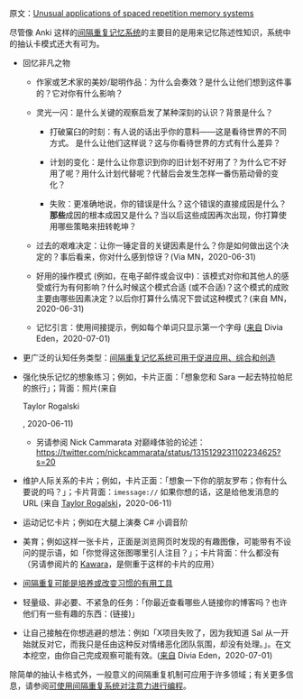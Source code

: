 原文：[Unusual applications of spaced repetition memory systems](https://notes.andymatuschak.org/zrs5GnK6DEm1NcajMfqJ1n93PZwSHCEP9Drt)

尽管像 Anki 这样的[间隔重复记忆系统](https://notes.andymatuschak.org/z4eXdSMJFv2qVGXSUEKH4vdcHBrLHcFY1ZGfC)的主要目的是用来记忆陈述性知识，系统中的抽认卡模式还大有可为。

- 回忆非凡之物

    - 作家或艺术家的美妙/聪明作品：为什么会奏效？是什么让他们想到这件事的？它对你有什么影响？

  - 灵光一闪：是什么关键的观察启发了某种深刻的认识？背景是什么？

    - 打破窠臼的时刻：有人说的话出乎你的意料——这是看待世界的不同方式。 是什么让他们这样说？这与你看待世界的方式有什么差异？

    - 计划的变化：是什么让你意识到你的旧计划不好用了？为什么它不好用了呢？用什么计划代替呢？代替后会发生怎样一番伤筋动骨的变化？

    - 失败：更准确地说，你的错误是什么？这个错误的直接成因是什么？**那些**成因的根本成因又是什么？当以后这些成因再次出现，你打算使用哪些策略来扭转乾坤？

   - 过去的艰难决定：让你一锤定音的关键因素是什么？你是如何做出这个决定的？事后看来，你对什么感到惊讶？(Via MN，2020-06-31)

   - 好用的操作模式 (例如，在电子邮件或会议中)：该模式对你和其他人的感受或行为有何影响？什么时候这个模式合适 (或不合适)？这个模式的成败主要由哪些因素决定？以后你打算什么情况下尝试这种模式？(来自 MN，2020-06-31)

   - 记忆引言：使用间接提示，例如每个单词只显示第一个字母 ([来自](https://twitter.com/diviacaroline/status/1278512057550172160) Divia Eden，2020-07-01)

- 更广泛的认知任务类型：[间隔重复记忆系统可用于促进应用、综合和创造](https://notes.andymatuschak.org/zE8PK4UUAAWK6LEcmr8jja8JdxpUxcf1FUCX)

- 强化快乐记忆的想象练习；例如，卡片正面：「想象您和 Sara 一起去特拉帕尼的旅行」；背面：照片(来自

  Taylor Rogalski

  , 2020-06-11)

  - 另请参阅 Nick Cammarata 对巅峰体验的论述：https://twitter.com/nickcammarata/status/1315129231102234625?s=20

- 维护人际关系的卡片；例如，卡片正面：「想象一下你的朋友罗布；你有什么要说的吗？」；卡片背面：`imessage://` 如果你想的话，这是给他发消息的 URL (来自 [Taylor Rogalski](https://notes.andymatuschak.org/zrjLsApqpVzqJyxduDndjh5MUFfuGHhpXoF)，2020-06-11)

- 运动记忆卡片；例如在大腿上演奏 C# 小调音阶

- 美育；例如这样一张卡片，正面是浏览网页时发现的有趣图像，可能带有不设问的提示语，如「你觉得这张图哪里引人注目？」；卡片背面：什么都没有（另请参阅片的 [Kawara](https://notes.andymatuschak.org/zaCrNq4cnLVRueeCg9PFKTi6VVbN7RGY3LF)，是侧重于这样的卡片的应用）

- [间隔重复可能是培养或改变习惯的有用工具](https://notes.andymatuschak.org/z249N76MhdBzDfrwMnqP6jEsTv6Z8u2kJrp8)

- 轻量级、非必要、不紧急的任务：「你最近查看哪些人链接你的博客吗？也许他们有一些有趣的东西：(链接)」

- 让自己接触在你想逃避的想法：例如「X项目失败了，因为我知道 Sal 从一开始就反对它，而我只是任由这种反对情绪恶化团队氛围，却没有处理。」。在文本挖空，由你自己完成观察可能有效。([来自](https://t.co/MQ3En5LZJH) Divia Eden，2020-07-01)

除简单的抽认卡格式外，一般意义的间隔重复机制可应用于许多领域；有关更多信息，请参阅[可使用间隔重复系统对注意力进行编程](https://notes.andymatuschak.org/z2gqazXUkf9qyFjMQg4W3dw6yegnAJszvDywN)。